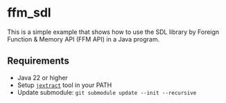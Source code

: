 # ffm_sdl

This is a simple example that shows how to use the SDL library by Foreign Function & Memory API (FFM API) in a Java
program.

## Requirements

- Java 22 or higher
- Setup [`jextract`](https://jdk.java.net/jextract/) tool in your PATH
- Update submodule: `git submodule update --init --recursive`